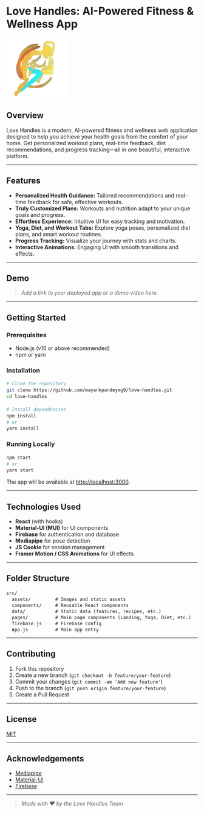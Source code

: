 # Love Handles: AI-Powered Fitness & Wellness App

![Love Handles Banner](src/assets/images/logo-with-text.svg)

## Overview
Love Handles is a modern, AI-powered fitness and wellness web application designed to help you achieve your health goals from the comfort of your home. Get personalized workout plans, real-time feedback, diet recommendations, and progress tracking—all in one beautiful, interactive platform.

---

## Features
- **Personalized Health Guidance:** Tailored recommendations and real-time feedback for safe, effective workouts.
- **Truly Customized Plans:** Workouts and nutrition adapt to your unique goals and progress.
- **Effortless Experience:** Intuitive UI for easy tracking and motivation.
- **Yoga, Diet, and Workout Tabs:** Explore yoga poses, personalized diet plans, and smart workout routines.
- **Progress Tracking:** Visualize your journey with stats and charts.
- **Interactive Animations:** Engaging UI with smooth transitions and effects.

---

## Demo
> _Add a link to your deployed app or a demo video here._

---

## Getting Started

### Prerequisites
- Node.js (v16 or above recommended)
- npm or yarn

### Installation
```bash
# Clone the repository
git clone https://github.com/mayankpandeymg9/love-handles.git
cd love-handles

# Install dependencies
npm install
# or
yarn install
```

### Running Locally
```bash
npm start
# or
yarn start
```
The app will be available at [http://localhost:3000](http://localhost:3000).

---

## Technologies Used
- **React** (with hooks)
- **Material-UI (MUI)** for UI components
- **Firebase** for authentication and database
- **Mediapipe** for pose detection
- **JS Cookie** for session management
- **Framer Motion / CSS Animations** for UI effects

---

## Folder Structure
```
src/
  assets/         # Images and static assets
  components/     # Reusable React components
  data/           # Static data (features, recipes, etc.)
  pages/          # Main page components (Landing, Yoga, Diet, etc.)
  firebase.js     # Firebase config
  App.js          # Main app entry
```

---

## Contributing
1. Fork this repository
2. Create a new branch (`git checkout -b feature/your-feature`)
3. Commit your changes (`git commit -am 'Add new feature'`)
4. Push to the branch (`git push origin feature/your-feature`)
5. Create a Pull Request

---

## License
[MIT](LICENSE)

---

## Acknowledgements
- [Mediapipe](https://mediapipe.dev/)
- [Material-UI](https://mui.com/)
- [Firebase](https://firebase.google.com/)

---

> _Made with ❤️ by the Love Handles Team_
